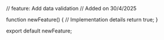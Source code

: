 // feature: Add data validation
// Added on 30/4/2025

function newFeature() {
  // Implementation details
  return true;
}

export default newFeature;